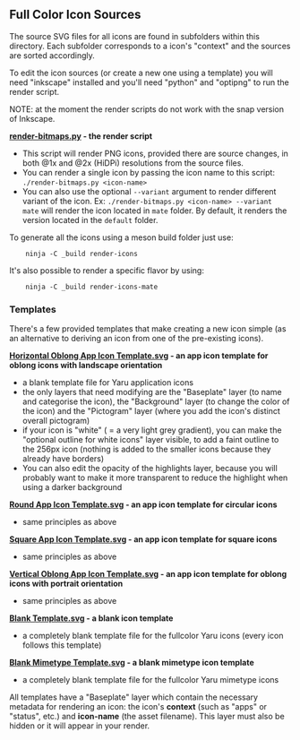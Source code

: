 ## Full Color Icon Sources

The source SVG files for all icons are found in subfolders within this directory. Each subfolder corresponds to a icon's "context" and the sources are sorted accordingly.

To edit the icon sources (or create a new one using a template) you will need "inkscape" installed and you'll need "python" and "optipng" to run the render script.

NOTE: at the moment the render scripts do not work with the snap version of Inkscape.

**[render-bitmaps.py](./render-bitmaps.py) - the render script**
 - This script will render PNG icons, provided there are source changes, in both @1x and @2x (HiDPi) resolutions from the source files.
 - You can render a single icon by passing the icon name to this script: `./render-bitmaps.py <icon-name>`
 - You can also use the optional `--variant` argument to render different variant of the icon. Ex: `./render-bitmaps.py <icon-name> --variant mate` will render the icon located in `mate` folder. By default, it renders the version located in the `default` folder.

To generate all the icons using a meson build folder just use:

        ninja -C _build render-icons

It's also possible to render a specific flavor by using:

        ninja -C _build render-icons-mate

### Templates

There's a few provided templates that make creating a new icon simple (as an alternative to deriving an icon from one of the pre-existing icons).

**[Horizontal Oblong App Icon Template.svg](./Horizontal%20Oblong%20App%20Icon%20Template.svg) - an app icon template for oblong icons with landscape orientation**
 - a blank template file for Yaru application icons
 - the only layers that need modifying are the "Baseplate" layer (to name and categorise the icon), the "Background" layer (to change the color of the icon) and the "Pictogram" layer (where you add the icon's distinct overall pictogram)
 - if your icon is "white" ( = a very light grey gradient), you can make the "optional outline for white icons" layer visible, to add a faint outline to the 256px icon (nothing is added to the smaller icons because they already have borders)
 - You can also edit the opacity of the highlights layer, because you will probably want to make it more transparent to reduce the highlight when using a darker background

**[Round App Icon Template.svg](./Round%20App%20Icon%20Template.svg) - an app icon template for circular icons**
 - same principles as above

**[Square App Icon Template.svg](./Square%20App%20Icon%20Template.svg) - an app icon template for square icons**
 - same principles as above

**[Vertical Oblong App Icon Template.svg](./Vertical%20Oblong%20App%20Icon%20Template.svg) - an app icon template for oblong icons with portrait orientation**
 - same principles as above

**[Blank Template.svg](./Blank%20Template.svg) - a blank icon template**
 - a completely blank template file for the fullcolor Yaru icons (every icon follows this template)
 
**[Blank Mimetype Template.svg](./Blank%20Mimetype%20Template.svg) - a blank mimetype icon template**
 - a completely blank template file for the fullcolor Yaru mimetype icons

All templates have a "Baseplate" layer which contain the necessary metadata for rendering an icon: the icon's **context** (such as "apps" or "status", etc.) and **icon-name** (the asset filename). This layer must also be hidden or it will appear in your render.
